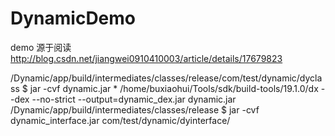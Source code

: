# DynamicDemo
demo 源于阅读 http://blog.csdn.net/jiangwei0910410003/article/details/17679823

/Dynamic/app/build/intermediates/classes/release/com/test/dynamic/dyclass $ jar -cvf dynamic.jar *
/home/buxiaohui/Tools/sdk/build-tools/19.1.0/dx --dex --no-strict --output=dynamic_dex.jar dynamic.jar
/Dynamic/app/build/intermediates/classes/release $ jar -cvf dynamic_interface.jar com/test/dynamic/dyinterface/